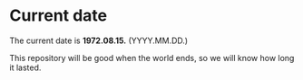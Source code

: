 # Current date

The current date is **1972.08.15.** (YYYY.MM.DD.)

This repository will be good when the world ends, so we will know how long it lasted.